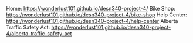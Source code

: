 Home: https://wonderlust101.github.io/desn340-project-4/
Bike Shop: https://wonderlust101.github.io/desn340-project-4/bike-shop
Help Center: https://wonderlust101.github.io/desn340-project-4/help-center
Alberta Traffic Safety Act: https://wonderlust101.github.io/desn340-project-4/alberta-traffic-safety-act
